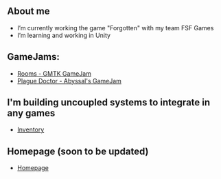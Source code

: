 ## About me
- I’m currently working the game "Forgotten" with my team FSF Games
- I’m learning and working in Unity

## GameJams:
- [Rooms - GMTK GameJam](https://fsf-games.itch.io/rooms)
- [Plague Doctor - Abyssal's GameJam](https://fsf-games.itch.io/plague-doctor)

## I'm building uncoupled systems to integrate in any games
- [Inventory](https://github.com/ZsoltF94/Inventory-System)

## Homepage (soon to be updated)
- [Homepage](https://brave-bush-0c0771610.2.azurestaticapps.net/)




